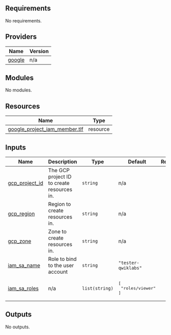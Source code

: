 ## Requirements

No requirements.

## Providers

| Name | Version |
|------|---------|
| <a name="provider_google"></a> [google](#provider\_google) | n/a |

## Modules

No modules.

## Resources

| Name | Type |
|------|------|
| [google_project_iam_member.tlf](https://registry.terraform.io/providers/hashicorp/google/latest/docs/resources/project_iam_member) | resource |

## Inputs

| Name | Description | Type | Default | Required |
|------|-------------|------|---------|:--------:|
| <a name="input_gcp_project_id"></a> [gcp\_project\_id](#input\_gcp\_project\_id) | The GCP project ID to create resources in. | `string` | n/a | yes |
| <a name="input_gcp_region"></a> [gcp\_region](#input\_gcp\_region) | Region to create resources in. | `string` | n/a | yes |
| <a name="input_gcp_zone"></a> [gcp\_zone](#input\_gcp\_zone) | Zone to create resources in. | `string` | n/a | yes |
| <a name="input_iam_sa_name"></a> [iam\_sa\_name](#input\_iam\_sa\_name) | Role to bind to the user account | `string` | `"tester-qwiklabs"` | no |
| <a name="input_iam_sa_roles"></a> [iam\_sa\_roles](#input\_iam\_sa\_roles) | n/a | `list(string)` | <pre>[<br>  "roles/viewer"<br>]</pre> | no |

## Outputs

No outputs.
